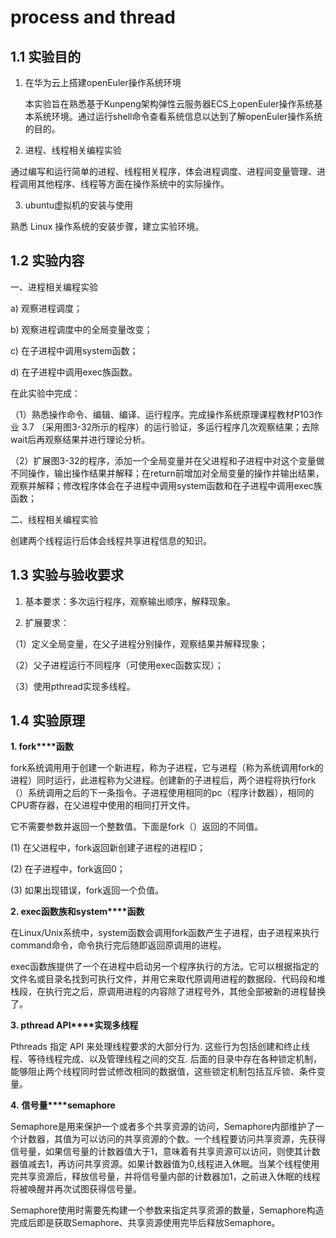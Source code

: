 # process and thread

## 1.1 实验目的

1. 在华为云上搭建openEuler操作系统环境

   本实验旨在熟悉基于Kunpeng架构弹性云服务器ECS上openEuler操作系统基本系统环境。通过运行shell命令查看系统信息以达到了解openEuler操作系统的目的。

2. 进程、线程相关编程实验

通过编写和运行简单的进程、线程相关程序，体会进程调度、进程间变量管理、进程调用其他程序、线程等方面在操作系统中的实际操作。

3. ubuntu虚拟机的安装与使用

熟悉 Linux 操作系统的安装步骤，建立实验环境。

## 1.2 实验内容

一、进程相关编程实验

a) 观察进程调度；

b) 观察进程调度中的全局变量改变；

c) 在子进程中调用system函数；

d) 在子进程中调用exec族函数。

在此实验中完成：

  （1）熟悉操作命令、编辑、编译、运行程序。完成操作系统原理课程教材P103作业 3.7 （采用图3-32所示的程序）的运行验证，多运行程序几次观察结果；去除wait后再观察结果并进行理论分析。

  （2）扩展图3-32的程序，添加一个全局变量并在父进程和子进程中对这个变量做不同操作，输出操作结果并解释；在return前增加对全局变量的操作并输出结果，观察并解释；修改程序体会在子进程中调用system函数和在子进程中调用exec族函数；

二、线程相关编程实验

创建两个线程运行后体会线程共享进程信息的知识。

 

## 1.3 实验与验收要求

1. 基本要求：多次运行程序，观察输出顺序，解释现象。

2. 扩展要求：

（1）定义全局变量，在父子进程分别操作，观察结果并解释现象；

（2）父子进程运行不同程序（可使用exec函数实现）；

（3）使用pthread实现多线程。

## 1.4 实验原理

**1. fork****函数**

fork系统调用用于创建一个新进程，称为子进程，它与进程（称为系统调用fork的进程）同时运行，此进程称为父进程。创建新的子进程后，两个进程将执行fork（）系统调用之后的下一条指令。子进程使用相同的pc（程序计数器），相同的CPU寄存器，在父进程中使用的相同打开文件。

它不需要参数并返回一个整数值。下面是fork（）返回的不同值。

(1) 在父进程中，fork返回新创建子进程的进程ID；

(2) 在子进程中，fork返回0；

(3) 如果出现错误，fork返回一个负值。

**2. exec****函数族和****system****函数**

在Linux/Unix系统中，system函数会调用fork函数产生子进程，由子进程来执行command命令，命令执行完后随即返回原调用的进程。

exec函数族提供了一个在进程中启动另一个程序执行的方法。它可以根据指定的文件名或目录名找到可执行文件，并用它来取代原调用进程的数据段、代码段和堆栈段，在执行完之后，原调用进程的内容除了进程号外，其他全部被新的进程替换了。

**3. pthread API****实现多线程**

Pthreads 指定 API 来处理线程要求的大部分行为. 这些行为包括创建和终止线程、等待线程完成、以及管理线程之间的交互. 后面的目录中存在各种锁定机制，能够阻止两个线程同时尝试修改相同的数据值，这些锁定机制包括互斥锁、条件变量。

 

**4.** **信号量****semaphore**

Semaphore是用来保护一个或者多个共享资源的访问，Semaphore内部维护了一个计数器，其值为可以访问的共享资源的个数。一个线程要访问共享资源，先获得信号量，如果信号量的计数器值大于1，意味着有共享资源可以访问，则使其计数器值减去1，再访问共享资源。如果计数器值为0,线程进入休眠。当某个线程使用完共享资源后，释放信号量，并将信号量内部的计数器加1，之前进入休眠的线程将被唤醒并再次试图获得信号量。

Semaphore使用时需要先构建一个参数来指定共享资源的数量，Semaphore构造完成后即是获取Semaphore、共享资源使用完毕后释放Semaphore。
